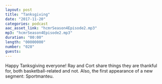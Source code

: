 ```yaml
---
layout: post
title: "Tanksgiving"
date: "2017-11-20"
categories: podcast
aac_asset_link: "hcmrSeason4Episode2.mp3"
mp3: "hcmrSeason4Episode2.mp3"
duration: "00:00"
length: "00000000"
number: "028"
guests: 
---
```


Happy Tanksgiving everyone! Ray and Cort share things they are thankful for, both basketball-related and not. Also, the first appearance of a new segment: Sportmanteu.
